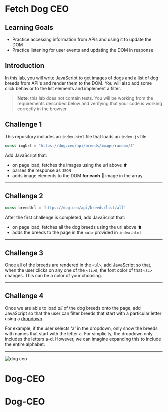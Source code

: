 # Fetch Dog CEO

## Learning Goals

- Practice accessing information from APIs and using it to update the DOM
- Practice listening for user events and updating the DOM in response

## Introduction

In this lab, you will write JavaScript to get images of dogs and a list of dog
breeds from API's and render them to the DOM. You will also add some click
behavior to the list elements and implement a filter.

> **Note**: this lab does not contain tests. You will be working from the
requirements described below and verifying that your code is working correctly
in the browser.

## Challenge 1

This repository includes an `index.html` file that loads an `index.js` file.

```js
const imgUrl = "https://dog.ceo/api/breeds/image/random/4"
```

Add JavaScript that:

- on page load, fetches the images using the url above ⬆️
- parses the response as `JSON`
- adds image elements to the DOM **for each** 🤔 image in the array

---

## Challenge 2

```js
const breedUrl = 'https://dog.ceo/api/breeds/list/all'
```

After the first challenge is completed, add JavaScript that:

- on page load, fetches all the dog breeds using the url above ⬆️
- adds the breeds to the page in the `<ul>` provided in `index.html`

---

## Challenge 3

Once all of the breeds are rendered in the `<ul>`, add JavaScript so that, when
the user clicks on any one of the `<li>`s, the font color of that `<li>`
changes. This can be a color of your choosing.

---

## Challenge 4

Once we are able to load _all_ of the dog breeds onto the page, add JavaScript
so that the user can filter breeds that start with a particular letter using a
[dropdown](https://www.w3docs.com/learn-html/html-select-tag.html).

For example, if the user selects 'a' in the dropdown, only show the breeds with
names that start with the letter a. For simplicity, the dropdown only includes
the letters a-d. However, we can imagine expanding this to include the entire
alphabet.

---

![dog ceo](https://dog.ceo/img/dog.jpg)
# Dog-CEO
# Dog-CEO

